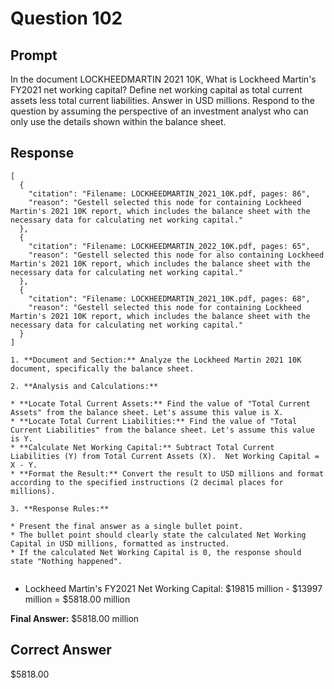 # Question 102

## Prompt

In the document LOCKHEEDMARTIN 2021 10K, What is Lockheed Martin's FY2021 net working capital? Define net working capital as total current assets less total current liabilities. Answer in USD millions. Respond to the question by assuming the perspective of an investment analyst who can only use the details shown within the balance sheet.

## Response

```results
[
  {
    "citation": "Filename: LOCKHEEDMARTIN_2021_10K.pdf, pages: 86",
    "reason": "Gestell selected this node for containing Lockheed Martin's 2021 10K report, which includes the balance sheet with the necessary data for calculating net working capital."
  },
  {
    "citation": "Filename: LOCKHEEDMARTIN_2022_10K.pdf, pages: 65",
    "reason": "Gestell selected this node for also containing Lockheed Martin's 2021 10K report, which includes the balance sheet with the necessary data for calculating net working capital."
  },
  {
    "citation": "Filename: LOCKHEEDMARTIN_2021_10K.pdf, pages: 68",
    "reason": "Gestell selected this node for containing Lockheed Martin's 2021 10K report, which includes the balance sheet with the necessary data for calculating net working capital."
  }
]
```

```cot
1. **Document and Section:** Analyze the Lockheed Martin 2021 10K document, specifically the balance sheet.

2. **Analysis and Calculations:**

* **Locate Total Current Assets:** Find the value of "Total Current Assets" from the balance sheet. Let's assume this value is X.
* **Locate Total Current Liabilities:** Find the value of "Total Current Liabilities" from the balance sheet. Let's assume this value is Y.
* **Calculate Net Working Capital:** Subtract Total Current Liabilities (Y) from Total Current Assets (X).  Net Working Capital = X - Y.
* **Format the Result:** Convert the result to USD millions and format according to the specified instructions (2 decimal places for millions).

3. **Response Rules:**

* Present the final answer as a single bullet point.
* The bullet point should clearly state the calculated Net Working Capital in USD millions, formatted as instructed.
* If the calculated Net Working Capital is 0, the response should state "Nothing happened".


```

- Lockheed Martin's FY2021 Net Working Capital: $19815 million - $13997 million = $5818.00 million

**Final Answer:** $5818.00 million

## Correct Answer

$5818.00
